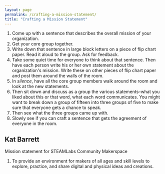 ```yaml
---
layout: page
permalink: /crafting-a-mission-statement/
title: "Crafting a Mission Statement"
---
```


1.  Come up with a sentence that describes the overall mission of your organization.
2.  Get your core group together.
3.  Write down that sentence in large block letters on a piece of flip chart paper.
    Read it aloud to the group.
    Ask for feedback.
4.  Take some quiet time for everyone to think about that sentence.
    Then have each person write his or her own statement about the organization's mission.
    Write these on other pieces of flip chart paper and post them around the walls of the room.
5.  In *silence*, have all the core group members walk around the room and look at the new statements.
6.  Then sit down and discuss as a group the various statements–what you liked about this or that word,
    what each word communicates.
    You might want to break down a group of fifteen into three groups of five
    to make sure that everyone gets a chance to speak.
7.  Then see what the three groups came up with.
8.  Slowly see if you can craft a sentence that gets the agreement of everyone in the room.


## Kat Barrett

Mission statement for STEAMLabs Community Makerspace

1. To provide an environment for makers of all ages and skill levels to explore, practice, and share digital and physical ideas and creations.